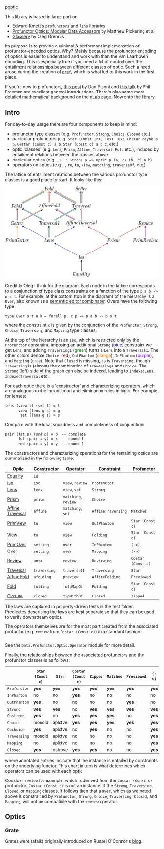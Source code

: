 [poptic](https://www.cs.ox.ac.uk/people/jeremy.gibbons/publications/poptics.pdf)

This library is based in large part on 

- Edward Kmett's [`profunctors`](http://hackage.haskell.org/package/profunctors) and [`lens`](http://hackage.haskell.org/package/lens) libraries
- [Profunctor Optics: Modular Data Accessors](https://arxiv.org/abs/1703.10857) by Matthew Pickering et al
- [Glassery](http://oleg.fi/gists/posts/2017-04-18-glassery.html) by Oleg Grenrus

Its purpose is to provide a minimal & performant implementation of profunctor-encoded optics. Why? 
Mainly because the profunctor encoding of optics is easier to understand and work with than the van Laarhoven encoding. 
This is especially true if you need a lot of control over the entailment relationships between different classes of optic.
Such a need arose during the creation of [`pref`](https://github.com/cmk/putil/tree/master/pref), which is what led to this work in the first place. 

If you're new to profunctors, [this post](http://blog.sigfpe.com/2011/07/profunctors-in-haskell.html) by Dan Piponi and [this talk](https://www.youtube.com/watch?v=OJtGECfksds) by Phil Freeman are excellent general introductions. 
There's also some more detailed mathematical background on the [nLab](https://ncatlab.org/nlab/show/profunctor) page. Now onto the library.

## Intro

For day-to-day usage there are four components to keep in mind:

- profunctor type classes (e.g. `Profunctor`, `Strong`, `Choice`, `Closed` etc.)
- particular profunctors (e.g. `Star (Const Int) Text Text`, `Costar Maybe a b`, `Costar (Const c) a b`, `Star (Const c) a b c`, etc.)
- optic 'classes' (e.g. `Lens`, `Prism`, `Affine`, `Traversal`, `Fold` etc.), induced by entailment relations between the classes above
- particular optics (e.g. `_1 :: Strong p => Optic p (a, c) (b, c) a b`)
- operators on optics (e.g. `.`, `re`, `to`, `view`, `matching`, `traverseOf`, etc.)


The lattice of entailment relations between the various profunctor type classes is a good place to start. 
It looks like this:

<div class="text-center">
<img title="optics diagram" src="./optics-hierarchy.svg" />
</div>

Credit to Oleg I think for the diagram.
Each node in the lattice corresponds to a conjunction of type class constraints on a function of the type `p a b -> p s t`.
For example, at the bottom (top in the diagram) of the hierarchy is a `Over`, also known as a [semantic editor combinator](http://conal.net/blog/posts/semantic-editor-combinators).
Overs have the following type 

```
type Over s t a b = forall p. c p => p a b -> p s t
``` 

where the constraint `c` is given by the conjunction of the `Profunctor`, `Strong`, `Choice`, `Traversing`, and `Mapping` type classes.
 
At the top of the hierarchy is an `Iso`, which is restricted only by the `Profunctor` constraint.
Imposing an additional `Strong` (<span style="color:#000080">blue</span>) constraint we get `Lens`,
and adding `Traversing1` (<span style="color:#008000">green</span>) turns a `Lens` into a `Traversal1`.
The other colors denote `Choice` (<span style="color:#800000">red</span>),
`OutPhantom` (<span style="color:#ff8000">orange</span>),
`InPhantom` (<span style="color:#8000ff">purple</span>), and
`Mapping` (<span style="color:#808080">gray</span>). 
Note that `Closed` is missing, as is `Traversing`, though `Traversing` is (almost) the combination of `Traversing1` and `Choice`.
The `Strong` (left) side of the graph can also be indexed, leading to `IndexedLens`, `IndexedTraversal` etc. 


For each optic there is a 'constructor' and characterizing operators, which are analogous to the introduction and elimination rules in logic. 
For example, for lenses:

```
lens (view l) (set l) ≡ l
      view (lens g s) ≡ g
       set (lens g s) ≡ s
```

Compare with the local soundness and completeness of conjunction:

```
pair (fst p) (snd p) ≡ p  -- complete
      fst (pair x y) ≡ x  -- sound 1
      snd (pair x y) ≡ y  -- sound 2
```

The constructors and characterizing operations for the remaining optics are summarized in the following table:

| Optic | Constructor | Operator | Constraint | Profunctor |
| --- | --- | --- | --- | --- |
| [Equality](#equality)                 | `id`            |                      |                     |               |
| [Iso](#iso)                           | `iso`           | `view`, `review`     | `Profunctor`        |               |
| [Lens](#lens)                         | `lens`          | `view`, `set`        | `Strong`            |               |
| [Prism](#prism)                       | `prism`         | `matching`, `review` | `Choice`            |               |
| [Affine Traversal](#affine-traversal) | `affine`        | `matching`, `set`    | `AffineTraversing`  | `Matched`       |
| [PrimView](#getter)                 | `to`            | `view`               | `OutPhantom`        | `Star (Const c)` |
| [View](#getter)                     | `to`            | `view`               | `Folding`           | `Star (Const c)` |
| [PrimOver](#setter)                 | `setting`       | `over`               | `InPhantom`         | `(->)`        |
| [Over](#setter)                     | `setting`       | `over`               | `Mapping`           | `(->)`        |
| [Review](#review)                     | `unto`          | `review`             | `Reviewing`         | `Costar (Const c)`      |
| [Traversal](#traversal)               | `traversing`    | `traverseOf`         | `Traversing`        | `Star`        |
| [Affine Fold](#fold-and-affine-fold)  | `afolding`      | `preview`            | `AffineFolding`     | `Previewed`   |
| [Fold](#fold-and-affine-fold)         | `folding`       | `foldMapOf`          | `Folding`           | `Star (Const c)` |
| [Closure](#closure)                   | `closed`        | `zipWithOf`          | `Closed`            | `Zipped`      |

The laws are captured in property-driven tests in the test folder.  
Predicates describing the laws are kept separate so that they can be used to verify downstream optics.

The operators themselves are for the most part created from the associated profuctor (e.g. `review` from `Costar (Const c)`) in a standard fashion:

```

```

See the `Data.Profunctor.Optic.Operator` module for more detail. 



Finally, the relationships between the associated profunctors and the profunctor classes is as follows:

| | `Star (Const c)` | `Star` | `Costar (Const c)` | `Zipped` | `Matched` | `Previewed` |  `(->)` |
| --- | --- | --- | --- | --- | --- | --- | --- |
| `Profunctor`      | **yes** | **yes** | **yes** | **yes** | **yes** | **yes** | **yes** |
| `InPhantom`       | no      | no      | **yes** | no      | no      | no      | no      |
| `OutPhantom`      | **yes** | no      | no      | no      | no      | **yes** | no      |
| `Strong`          | **yes** | **yes** | no      | **yes** | **yes** | **yes** | **yes** |
| `Costrong`        | **yes** | no      | **yes** | **yes** | **yes** | no      | **yes** |
| `Choice`          | monoid  | aplctve | **yes** | **yes** | **yes** | **yes** | **yes** |
| `Cochoice`        | **yes** | aplctve | no      | **yes** | no      | no      | **yes** | 
| `Traversing`      | monoid  | aplctve | no      | no      | no      | no      | **yes** |
| `Mapping`         | no      | aplctve | no      | no      | no      | no      | **yes** |
| `Closed`          | **yes** | dstrbve | **yes** | **yes** | no      | no      | **yes** |



where annotated entries indicate that the instance is entailed by constraints on the underlying functor. 
This chart in turn is what determines which operators can be used with each optic.

Consider `review` for example, which is derived from the `Costar (Const c)` profunctor. `Costar (Const c)` is not an instance of the `Strong`, `Traversing`, `Closed`, or `Mapping` classes. It follows then that a `Over`, which as we noted above is constrained by `Profunctor`, `Strong`, `Choice`, `Traversing`, `Closed`, and `Mapping`, will not be compatible with the `review` operator.



## Optics


### Grate

Grates were (afaik) originally introduced on Russel O'Connor's [blog](https://r6research.livejournal.com/28050.html).
